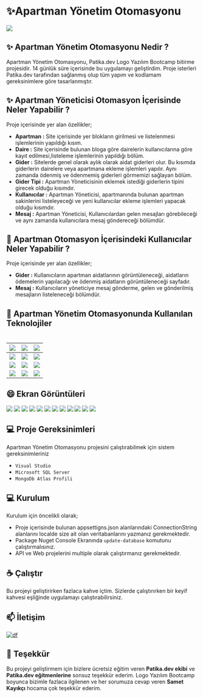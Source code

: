 # ✨Apartman Yönetim Otomasyonu
![](https://www.pngplay.com/wp-content/uploads/7/Building-Vector-PNG-Clipart-Background.png)

## ✨ Apartman Yönetim Otomasyonu Nedir ?
Apartman Yönetim Otomasyonu, Patika.dev Logo Yazılım Bootcamp bitirme projesidir. 14 günlük süre içerisinde bu uygulamayı geliştirdim. Proje isterleri Patika.dev tarafından sağlanmış olup tüm yapım ve kodlamam gereksinimlere göre tasarlanmıştır. 

## ✨  Apartman Yöneticisi Otomasyon İçerisinde Neler Yapabilir ?
Proje içerisinde yer alan özellikler;
*  **Apartman :** Site içerisinde yer blokların girilmesi ve listelenmesi işlemlerinin yapıldığı kısım.
*  **Daire :** Site içerisinde bulunan bloga göre dairelerin kullanıcılarına göre kayıt edilmesi,listeleme işlemlerinin yapıldığı bölüm.
*  **Gider :** Sitelerde genel olarak aylık olarak aidat giderleri olur. Bu kısımda giderlerin dairelere veya apartmana ekleme işlemleri yapılır. Aynı zamanda ödenmiş ve ödenmemiş giderleri görmemizi sağlayan bölüm.
*  **Gider Tipi :** Apartman Yöneticisinin eklemek istediği giderlerin tipini girecek olduğu kısımdır. 
*  **Kullanıcılar :** Apartman Yöneticisi, apartmanında bulunan apartman sakinlerini listeleyeceği ve yeni kullanıcılar ekleme işlemleri yapacak olduğu kısımdır.
*  **Mesaj :** Apartman Yöneticisi, Kullanıcılardan gelen mesajları görebileceği ve aynı zamanda kullanıcılara mesaj göndereceği bölümdür.

## 🚀  Apartman Otomasyon İçerisindeki Kullanıcılar Neler Yapabilir ?
Proje içerisinde yer alan özellikler;
*  **Gider :** Kullanıcıların apartman aidatlarının görüntüleneceği, aidatların ödemelerin yapılacağı ve ödenmiş aidatların görüntüleneceği sayfadır.
*  **Mesaj :** Kullanıcıların yöneticiye mesaj gönderme, gelen ve gönderilmiş mesajların listeleneceği bölümdür.

## 🚀  Apartman Yönetim Otomasyonunda Kullanılan Teknolojiler
# 
| ![](https://img.shields.io/badge/HTML5-E34F26?style=for-the-badge&logo=html5&logoColor=white)      	| ![](https://img.shields.io/badge/CSS3-1572B6?style=for-the-badge&logo=css3&logoColor=white)              	| ![](https://img.shields.io/badge/JavaScript-323330?style=for-the-badge&logo=javascript&logoColor=F7DF1E)              	|
|-----------	|------------------	|-----------------	|
| ![](https://img.shields.io/badge/Bootstrap-563D7C?style=for-the-badge&logo=bootstrap&logoColor=white) 	| ![](https://img.shields.io/badge/C%23-239120?style=for-the-badge&logo=c-sharp&logoColor=white)             	| ![](https://img.shields.io/badge/.NET-5C2D91?style=for-the-badge&logo=.net&logoColor=white)         	|
| ![](https://camo.githubusercontent.com/c78258a250a9f24949bfd1bbf22418bb8863a618d6dfae4c634d62e259232852/68747470733a2f2f696d672e736869656c64732e696f2f62616467652f2d456e746974794672616d65776f726b2d3543324439313f7374796c653d666c6174266c6f676f3d2e6e6574266c6f676f436f6c6f723d7768697465)      	| ![](https://camo.githubusercontent.com/0a8c6ffd2805c602ea7ed59d2dd6e0e7211430782358acd807171aeefe64bed5/68747470733a2f2f696d672e736869656c64732e696f2f62616467652f2d466c75656e7456616c69646174696f6e2d4343323932373f7374796c653d666c61742d737175617265266c6f676f3d2e6e6574266c6f676f436f6c6f723d666666666666) 	| ![](https://camo.githubusercontent.com/b73712c09c3ebfa1ec32b7e8c3cdab675b92a48bbcae95360b72ef625d69cace/68747470733a2f2f696d672e736869656c64732e696f2f62616467652f2d4153502e4e45542d3543324439313f7374796c653d666c6174266c6f676f3d2e6e6574266c6f676f436f6c6f723d7768697465)|
| ![](https://camo.githubusercontent.com/72e92f69f36703548704a9eeda2a9889c2756b5e08f01a9aec6e658c148d014e/68747470733a2f2f696d672e736869656c64732e696f2f62616467652f4d6f6e676f44422d3445413934423f7374796c653d666f722d7468652d6261646765266c6f676f3d6d6f6e676f6462266c6f676f436f6c6f723d7768697465)   	| ![](https://camo.githubusercontent.com/154b109392c658875e8ae5fd94e79ab62f82341149424efc8eb0c1e59821725a/68747470733a2f2f696d672e736869656c64732e696f2f62616467652f4d6963726f736f66745f53514c5f5365727665722d4343323932373f7374796c653d666f722d7468652d6261646765266c6f676f3d6d6963726f736f66742d73716c2d736572766572266c6f676f436f6c6f723d7768697465)            	| ![](https://img.shields.io/badge/Git-E34F26?style=for-the-badge&logo=git&logoColor=white)             	|
## 😄 Ekran Görüntüleri
![](https://github.com/PatikaDev-Logo-Net-Bootcamp/Homeworks_FurkanTOPTAS/blob/main/BITIRMEPROJESI/imagesForReadMe/login.png)
![](https://github.com/PatikaDev-Logo-Net-Bootcamp/Homeworks_FurkanTOPTAS/blob/main/BITIRMEPROJESI/imagesForReadMe/userIndex.png)
![](https://github.com/PatikaDev-Logo-Net-Bootcamp/Homeworks_FurkanTOPTAS/blob/main/BITIRMEPROJESI/imagesForReadMe/buildingList.png)
![](https://github.com/PatikaDev-Logo-Net-Bootcamp/Homeworks_FurkanTOPTAS/blob/main/BITIRMEPROJESI/imagesForReadMe/buildingAdd.png)
![](https://github.com/PatikaDev-Logo-Net-Bootcamp/Homeworks_FurkanTOPTAS/blob/main/BITIRMEPROJESI/imagesForReadMe/flatList.png)
![](https://github.com/PatikaDev-Logo-Net-Bootcamp/Homeworks_FurkanTOPTAS/blob/main/BITIRMEPROJESI/imagesForReadMe/expenseList.png)
![](https://github.com/PatikaDev-Logo-Net-Bootcamp/Homeworks_FurkanTOPTAS/blob/main/BITIRMEPROJESI/imagesForReadMe/expenseTypeList.png)
![](https://github.com/PatikaDev-Logo-Net-Bootcamp/Homeworks_FurkanTOPTAS/blob/main/BITIRMEPROJESI/imagesForReadMe/receiveredMessageList.png)
![](https://github.com/PatikaDev-Logo-Net-Bootcamp/Homeworks_FurkanTOPTAS/blob/main/BITIRMEPROJESI/imagesForReadMe/userList.png)
![](https://github.com/PatikaDev-Logo-Net-Bootcamp/Homeworks_FurkanTOPTAS/blob/main/BITIRMEPROJESI/imagesForReadMe/user-UserExpenseList.png)
![](https://github.com/PatikaDev-Logo-Net-Bootcamp/Homeworks_FurkanTOPTAS/blob/main/BITIRMEPROJESI/imagesForReadMe/user-userInboxMessage.png)
![](https://github.com/PatikaDev-Logo-Net-Bootcamp/Homeworks_FurkanTOPTAS/blob/main/BITIRMEPROJESI/imagesForReadMe/user-payment.png)


## 💻  Proje Gereksinimleri
Apartman Yönetim Otomasyonu projesini çalıştırabilmek için sistem gereksinimleriniz
*  `Visual Studio`
*  `Microsoft SQL Server`
*  `MongoDb Atlas Profili`


## 💻 Kurulum

Kurulum için öncelikli olarak;
* Proje içerisinde bulunan appsettigns.json alanlarındaki ConnectionString alanlarını localde size ait olan veritabanlarını yazmanız gerekmektedir.
* Package Nuget Console Ekranında `update-database` komutunu çalıştırmalısınız.
* API ve Web projelerini multiple olarak çalıştırmanız gerekmektedir.

## ☕   Çalıştır 
Bu projeyi geliştirirken fazlaca kahve içtim. Sizlerde çalıştırırken bir keyif kahvesi eşliğinde uygulamayı çalıştırabilirsiniz. 


## 📫 İletişim 

[![df](https://img.shields.io/badge/LinkedIn-0077B5?style=for-the-badge&logo=linkedin&logoColor=white)](https://www.linkedin.com/in/furkantoptas/)


## 🤝 Teşekkür
Bu projeyi geliştirmem için bizlere ücretsiz eğitim veren **Patika.dev ekibi** ve **Patika.dev eğitmenlerine** sonsuz teşekkür ederim. Logo Yazılım Bootcamp boyunca bizimle fazlaca ilgilenen ve her sorumuza cevap veren **Samet Kayıkçı** hocama çok teşekkür ederim. 


